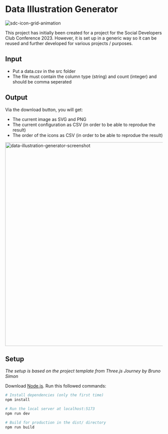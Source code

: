 # Data Illustration Generator
![sdc-icon-grid-animation](https://user-images.githubusercontent.com/28394378/236026145-2c8a41a9-8c4f-4332-a8cd-ea59651a880c.gif)

This project has initially been created for a project for the Social Developers Club Conference 2023. However, it is set up in a generic way so it can be reused and further developed for various projects / purposes.

## Input
- Put a data.csv in the src folder
- The file must contain the column type (string) and count (integer) and should be comma seperated

## Output
Via the download button, you will get:
- The current image as SVG and PNG
- The current configuration as CSV (in order to be able to reprodue the result)
- The order of the icons as CSV (in order to be able to reprodue the result)

<img width="652" alt="data-illustration-generator-screenshot" src="https://user-images.githubusercontent.com/28394378/236028567-76c220d0-736f-4484-957f-72289e30dcc0.png">


## Setup
_The setup is based on the project template from Three.js Journey by Bruno Simon_

Download [Node.js](https://nodejs.org/en/download/).
Run this followed commands:

``` bash
# Install dependencies (only the first time)
npm install

# Run the local server at localhost:5173
npm run dev

# Build for production in the dist/ directory
npm run build
```
